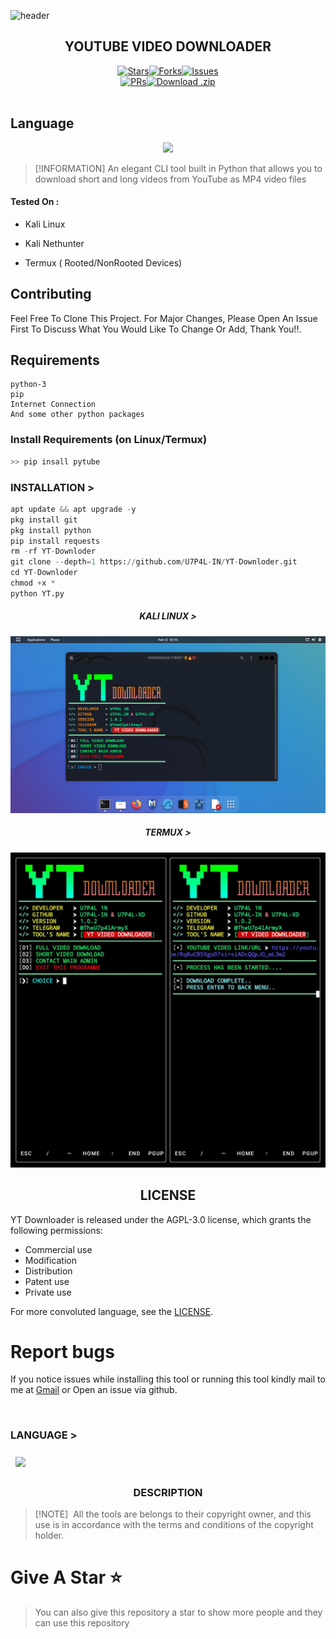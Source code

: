 ![header](https://capsule-render.vercel.app/api?type=waving&color=auto&height=300&section=header&text=YT%20DOWNLOADER&fontSize=90&animation=fadeIn&fontAlignY=38&desc=YOUTUBE%20LONG%20AND%20SHORT%20VIDEO%20DOWNLOADING%20COMMAND&descAlignY=51&descAlign=62)

<h2 align="center">YOUTUBE VIDEO DOWNLOADER</h2>

  <div align="center"><a href="https://github.com/U7P4L-IN/YT-Downloder/stargazers/"><img src="https://custom-icon-badges.demolab.com/github/stars/U7P4L-IN/YT-Downloder?label=Stars&logo=star&labelColor=302d41&color=c9cbff&logoColor=d9e0ee&style=for-the-badge" alt="Stars"></a><a href="https://github.com/U7P4L-IN/YT-Downloder/network/members/"><img src="https://custom-icon-badges.demolab.com/github/forks/U7P4L-IN/YT-Downloder?label=Forks&logo=fork&labelColor=302d41&color=b5e8e0&logoColor=d9e0ee&style=for-the-badge" alt="Forks"></a><a href="https://github.com/U7P4L-IN/YT-Downloder/issues"><img src="https://custom-icon-badges.demolab.com/github/issues/U7P4L-IN/YT-Downloder?label=Issues&labelColor=302d41&color=f5a97f&logoColor=d9e0ee&logo=issue&style=for-the-badge" alt="Issues"/></div>
  <div align="center"></a><a href="https://github.com/U7P4L-IN/YT-Downloder/pull"><img src="https://custom-icon-badges.demolab.com/github/issues-pr/U7P4L-IN/YT-Downloder?&label=Pull%20Requests&labelColor=302d41&color=ddb6f2&logoColor=d9e0ee&logo=git-pull-request&style=for-the-badge" alt="PRs"/></a><a href="https://github.com/U7P4L-IN/YT-Downloder/archive/refs/heads/master.zip"><img src="https://custom-icon-badges.demolab.com/github/languages/code-size/U7P4L-IN/YT-Downloder?label=Download&logo=download&labelColor=302d41&color=b7bdf8&logoColor=d9e0ee&style=for-the-badge" alt="Download .zip"></a></div></br>

## Language</br>

 <p align="center"><img src="https://img.shields.io/badge/Python-FFDD00?style=for-the-badge&logo=python&logoColor=blue"/>
 
> [!INFORMATION]
> An elegant CLI tool built in Python that allows you to download short and long videos from YouTube as MP4 video files

#### Tested On :

* Kali Linux

* Kali Nethunter

* Termux ( Rooted/NonRooted Devices)

## Contributing
Feel Free To Clone This Project. For Major Changes, Please Open An Issue First To Discuss What You Would Like To Change Or Add, Thank You!!.

## Requirements 
```
python-3
pip
Internet Connection
And some other python packages
``` 
### Install Requirements (on Linux/Termux)

```python
>> pip insall pytube
```
### INSTALLATION >
```python
apt update && apt upgrade -y
pkg install git
pkg install python
pip install requests
rm -rf YT-Downloder
git clone --depth=1 https://github.com/U7P4L-IN/YT-Downloder.git
cd YT-Downloder
chmod +x *
python YT.py
```

<h5 align="center"><b>KALI LINUX > </b></h5>

<p align="center"><img src="./image/demox.png">

<h5 align="center"><b>TERMUX > </b></h5>

<p align="center"><img src="./image/demo.jpg">




<h2 align="center">LICENSE</h2>

YT Downloader is released under the AGPL-3.0 license, which grants the following permissions:
- Commercial use
- Modification
- Distribution
- Patent use
- Private use

For more convoluted language, see the [LICENSE](/LICENSE).

# Report bugs
If you notice issues while installing this tool or running this tool kindly mail to me at <a href="mailto: AnonyminHack5@protonmail.com">Gmail</a> or Open an issue via github.


<br>
<h3 align="LEFT"><b>LANGUAGE > </b></h3>

<a href="https://github.com/U7P4L-IN/YT-Downloder">
  <img align="center"style="margin:0.5rem"src="https://github-readme-stats.vercel.app/api/pin/?username=U7P4L-IN&repo=YT-Downloder&title_color=ffffff&text_color=c9cacc&icon_color=4AB197&bg_color=1A2B34" />
</a>

<h3 align="center"><b>DESCRIPTION</b></h3>

> [!NOTE]  
> All the tools are belongs to their copyright owner, and this use is in accordance with the terms and conditions of the copyright holder.

# Give A Star ⭐

> You can also give this repository a star to show more people and they can use this repository